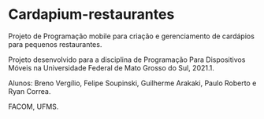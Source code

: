# Cardapium-restaurantes
Projeto de Programação mobile para criação e gerenciamento de cardápios para pequenos restaurantes.

Projeto desenvolvido para a disciplina de Programação Para Dispositivos Móveis na Universidade Federal de Mato Grosso do Sul, 2021.1.

Alunos: Breno Vergílio, Felipe Soupinski, Guilherme Arakaki, Paulo Roberto e Ryan Correa.

FACOM, UFMS.
